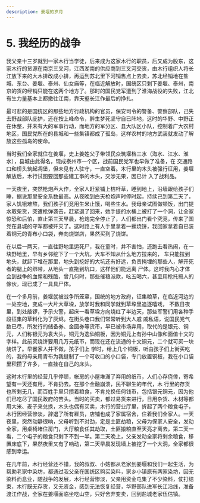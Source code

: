 ```yaml
---
description: 姜堰的岁月
---
```


# 5. 我经历的战争

我父亲十三岁就到一家木行当学徒，后来成为这家木行的职员，后又成为股东，这家木行的货源在南京三叉河，江西湖南的供应商到三叉河交货，由木行组织人将长江放下来的大木排改成小排，再运到苏北里下河销售点上去卖，苏北经销地在盐城、东台、姜堰、泰州、仙女庙等，在临近解放时，国统区只剩下姜堰、泰州，南京的货的经销只能在这两个地方了。那时的国民党军遭到了淮海战役的失败，江北有生力量基本上都撤往江南，靠天壑长江作最后的挣扎。

最可悲的是国统区的那些地方行政机构的官员，保安司令的警备、警察部队，己失去野战部队庇护，还在按上峰命令，醉生梦死坚守自已阵地，这时的华野、中野正在休整，并未有大的军事行动，而地方的军分区、县大队区小队，控制着广大农村地区，国民党所在的县城和一些集镇都成了孤岛，这样农村的地方武装就发动了解放这些孤岛的使命。

当时我们全家就住在姜堰，史上姜姓父子带领民众筑堰档三水（海水、江水、淮水），县城由此得名，现成泰州市一个区，战前国民党军也早做了准备，在 交通路口和桥头筑起凋堡，但未见有人驻守，一直空着。木行里的木头被强行征用，姜堰解放后，木行试图要回那些建工亊的木头，交涉无果，因已计 入了战利品。

一天夜里，突然枪炮声大作，全家人赶紧铺上桔杆草，睡到地上，沿墙跟给孩子们睡，据说那里安全系数最高。从夜晚到白天枪炮声时停时起，持续己到第二天了，家人饥锇难熬，我们孩子们竞用生米止饿，喝些生水。我母亲试图做顿饭，出门提水取柴货，突遭枪弹袭击，赶紧退了回来，她手提的水桶上被打了一个洞，让全家惊恐和后怕，直止第三天早晨，枪炮完全停止了，人们都出门看个究竞，传来了国党在县城的守军都被歼灭了。这时路上有人手里拿着一摞烧饼，我回家拿着自已装着铜元的青布小口袋，奔向烧饼店，果然买到了烧饼。

在以后一两天，一直往野地里运死尸，我在童时，并不害怕，还跑去看热闹，在一块野地里，早有乡邻挖下了一个大坑，大车不知从什么地方拉来的， 车只能拉到地头，就卸下堆在那里，地头到挖好的大坑还有好远，负责掩埋的那些人，解开死者的腿上的绑带，从地头一直拖到坑口，这样他们能远离 尸体。这时我内心才体会到战争的血惺和残酷，曾几何时，那些催粮派款，吆五喝六，甚至用枪托捣人的傢伙，现已成了一具具尸体。

在一个多月前，姜堰就被战争所笼窧，国统的地方政府，征集粮草，在临近河边的一处空地，变成一大片大草垜，放学时我和同学就到草垜里追逐嘻戏， 不数日夜里，到处敲锣，予示火警，起床一看草垜方向烧红了半边天，那些军警们用各种手段征集的草料化为了灰烬。在街头巷口我们常常听到大人戚 戚私语，说国民党气数已尽，所发行的储备券、金圆券等货帀，早已被市场弃用，取代的是银元、铜元，人们称银元为袁大头，铜元为逸仙铜板，因为铜元上有孙中山像和面值十文的字样。此前买烧饼要用几万元纸帀，而现在还在流通的十文铜元，二个就可买一块烧饼了。早餐家人并不做，孩子们上 学时，给上几个铜板，听由孩子们上街买吃的，我的母亲用青布为我缝制了一个可收口的小口袋，专门放置铜板，我在小口袋里积攒了许多，一直挂在自己的床头。

这时木行里的经营几乎停顿，帐房的小屋堆滿了弃用的纸币，人们心存侥倖，寄希望有一天还有用，不肯扔去。在那个金融崩溃，民不聊生的年代，木 行里的存货也所剩无几，而百姓手里只攒着粮食，不肯兑换任何钱币，包括银元铜元，因为他们已吃尽了国民政府的苦头。当时的买卖，都过易货来进行，日用杂货、木材等都用大米、麦子来兑换，木头也偶有买卖，木行的营业厅里，折起了两个粮食屯子，木行因经营惨淡，辞退了所有雇员，店铺也成了家属宿舍，住着我们全家人。一天夜里，突然动静很响，父母听到不对劲，定是土匪劫粮，父母为保家人安全，发动全家，用桌椅堵住房门，大厅粮食任其劫取，土匪搬粮直至天亮才离去，第二天一看，二个屯子的粮食只剩下不到一半。第二天晚上，父亲发动全家将剩余粮食，移置床底下，果然夜里又有了响动，第二天早晨发现墙上被挖了一个大洞，全家都很感到幸运。

在几年前，木行经营还不错，我的叔叔、小姑都从老家到姜堰和我们一起生活，为帮助老家中染坊，都通过我父亲在国统区购买染料，家乡小镇原有两家染坊，因无染料而息业，随战争的发展，木行经营惨淡，父亲用资金屯集了不少染料，仗打结束，木行既无存货，又无资金，感到无法恢复经营，华野部队进军长江沿线，准备渡江作战，全家在姜堰面临坐吃山空，只好舍弃变卖，回到盐城老家伍估镇。

